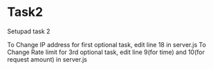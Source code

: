 # Task2
Setupad task 2

To Change IP address for first optional task, edit line 18 in server.js
To Change Rate limit for 3rd optional task, edit line 9(for time) and 10(for request amount) in server.js
